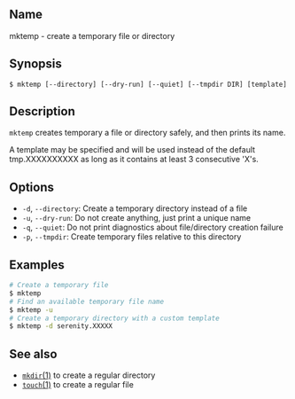 ## Name

mktemp - create a temporary file or directory

## Synopsis

```**sh
$ mktemp [--directory] [--dry-run] [--quiet] [--tmpdir DIR] [template]
```

## Description

`mktemp` creates temporary a file or directory safely, and then prints its name.

A template may be specified and will be used instead of the default tmp.XXXXXXXXXX
as long as it contains at least 3 consecutive 'X's.

## Options

-   `-d`, `--directory`: Create a temporary directory instead of a file
-   `-u`, `--dry-run`: Do not create anything, just print a unique name
-   `-q`, `--quiet`: Do not print diagnostics about file/directory creation failure
-   `-p`, `--tmpdir`: Create temporary files relative to this directory

## Examples

```sh
# Create a temporary file
$ mktemp
# Find an available temporary file name
$ mktemp -u
# Create a temporary directory with a custom template
$ mktemp -d serenity.XXXXX
```

## See also

-   [`mkdir`(1)](help://man/1/mkdir) to create a regular directory
-   [`touch`(1)](help://man/1/touch) to create a regular file
